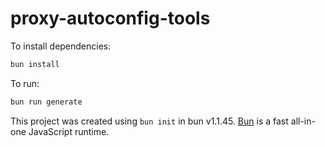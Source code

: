 # proxy-autoconfig-tools

To install dependencies:

```bash
bun install
```

To run:

```bash
bun run generate
```

This project was created using `bun init` in bun v1.1.45. [Bun](https://bun.sh) is a fast all-in-one JavaScript runtime.
